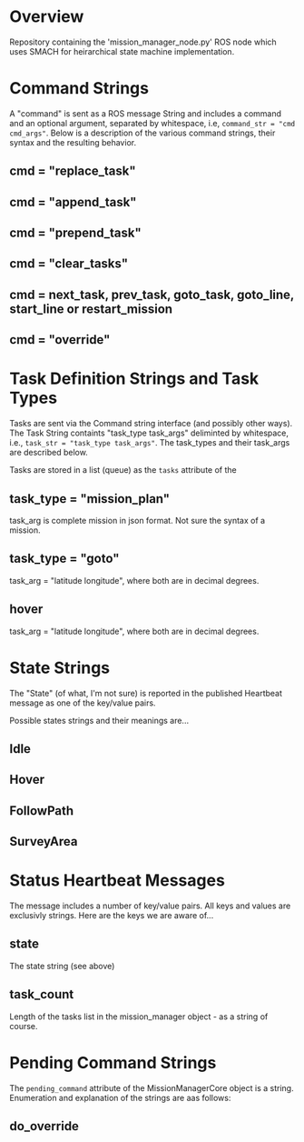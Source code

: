 # Overview

Repository containing the 'mission_manager_node.py' ROS node which uses SMACH for heirarchical state machine implementation.

# Command Strings

A "command" is sent as a ROS message String and includes a command and an optional argument, separated by whitespace, i.e, `command_str = "cmd cmd_args"`. Below is a description of the various command strings, their syntax and the resulting behavior.

## cmd = "replace_task"

## cmd = "append_task"

## cmd = "prepend_task"

## cmd = "clear_tasks"

## cmd = next_task, prev_task, goto_task, goto_line, start_line or restart_mission

## cmd = "override"


# Task Definition Strings and Task Types

Tasks are sent via the Command string interface (and possibly other ways).
The Task String containts "task_type task_args" deliminted by whitespace, i.e., `task_str = "task_type task_args"`.  The task_types and their task_args are described below.  

Tasks are stored in a list (queue) as the `tasks` attribute of the 


## task_type = "mission_plan"

task_arg is complete mission in json format.  Not sure the syntax of a mission.

## task_type = "goto"

task_arg = "latitude longitude", where both are in decimal degrees.

## hover

task_arg = "latitude longitude", where both are in decimal degrees.

 
# State Strings

The "State" (of what, I'm not sure) is reported in the published Heartbeat message as one of the key/value pairs.

Possible states strings and their meanings are...

## Idle

## Hover

## FollowPath

## SurveyArea

# Status Heartbeat Messages

The message includes a number of key/value pairs.  All keys and values are exclusivly strings.  Here are the keys we are aware of...

## state

The state string (see above)

## task_count

Length of the tasks list in the mission_manager object - as a string of course.

# Pending Command Strings

The `pending_command` attribute of the MissionManagerCore object is a string.  Enumeration and explanation of the strings are aas follows:

## do_override
